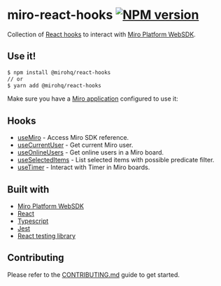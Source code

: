 # miro-react-hooks [![NPM version](https://img.shields.io/npm/v/fastest-validator.svg)](https://www.npmjs.com/package/fastest-validator)

Collection of [React hooks](https://legacy.reactjs.org/docs/hooks-intro.html) to interact with [Miro Platform WebSDK](https://developers.miro.com/docs/miro-web-sdk-introduction).

## Use it!

```sh
$ npm install @mirohq/react-hooks
// or
$ yarn add @mirohq/react-hooks
```

Make sure you have a [Miro application](https://developers.miro.com/docs/build-your-first-hello-world-app) configured to use it: 

## Hooks

- [useMiro](./src/useMiro/useMiro.md) - Access Miro SDK reference.
- [useCurrentUser](./src/useCurrentUser/useCurrentUser.md) - Get current Miro user.
- [useOnlineUsers](./src/useOnlineUsers/useOnlineUsers.md) - Get online users in a Miro board.
- [useSelectedItems](./src/useSelectedItems/useSelectedItems.md) - List selected items with possible predicate filter.
- [useTimer](./src/useTimer/useTimer.md) - Interact with Timer in Miro boards.

## Built with

- [Miro Platform WebSDK](https://developers.miro.com/docs/miro-web-sdk-introduction)
- [React](https://react.dev/)
- [Typescript](https://www.typescriptlang.org/)
- [Jest](https://jestjs.io/)
- [React testing library](https://testing-library.com/docs/react-testing-library/intro/)

## Contributing

Please refer to the [CONTRIBUTING.md](CONTRIBUTING.md) guide to get started.